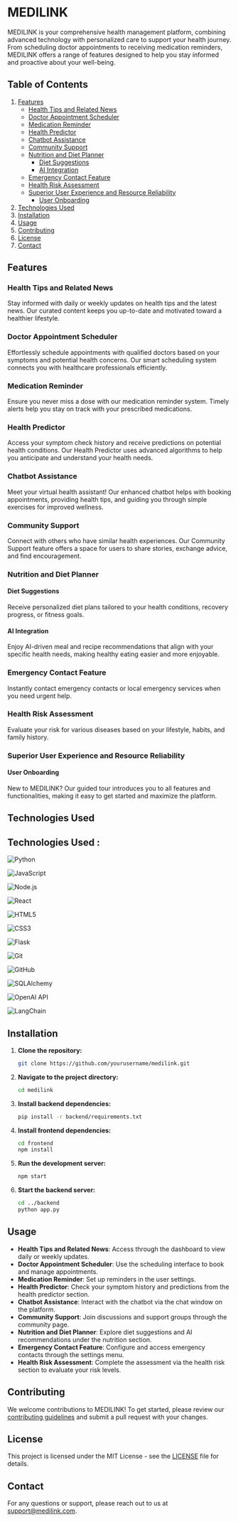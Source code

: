

# MEDILINK

MEDILINK is your comprehensive health management platform, combining advanced technology with personalized care to support your health journey. From scheduling doctor appointments to receiving medication reminders, MEDILINK offers a range of features designed to help you stay informed and proactive about your well-being.

## Table of Contents

1. [Features](#features)
    - [Health Tips and Related News](#health-tips-and-related-news)
    - [Doctor Appointment Scheduler](#doctor-appointment-scheduler)
    - [Medication Reminder](#medication-reminder)
    - [Health Predictor](#health-predictor)
    - [Chatbot Assistance](#chatbot-assistance)
    - [Community Support](#community-support)
    - [Nutrition and Diet Planner](#nutrition-and-diet-planner)
        - [Diet Suggestions](#diet-suggestions)
        - [AI Integration](#ai-integration)
    - [Emergency Contact Feature](#emergency-contact-feature)
    - [Health Risk Assessment](#health-risk-assessment)
    - [Superior User Experience and Resource Reliability](#superior-user-experience-and-resource-reliability)
        - [User Onboarding](#user-onboarding)
2. [Technologies Used](#technologies-used)
3. [Installation](#installation)
4. [Usage](#usage)
5. [Contributing](#contributing)
6. [License](#license)
7. [Contact](#contact)

## Features

### Health Tips and Related News
Stay informed with daily or weekly updates on health tips and the latest news. Our curated content keeps you up-to-date and motivated toward a healthier lifestyle.

### Doctor Appointment Scheduler
Effortlessly schedule appointments with qualified doctors based on your symptoms and potential health concerns. Our smart scheduling system connects you with healthcare professionals efficiently.

### Medication Reminder
Ensure you never miss a dose with our medication reminder system. Timely alerts help you stay on track with your prescribed medications.

### Health Predictor
Access your symptom check history and receive predictions on potential health conditions. Our Health Predictor uses advanced algorithms to help you anticipate and understand your health needs.

### Chatbot Assistance
Meet your virtual health assistant! Our enhanced chatbot helps with booking appointments, providing health tips, and guiding you through simple exercises for improved wellness.

### Community Support
Connect with others who have similar health experiences. Our Community Support feature offers a space for users to share stories, exchange advice, and find encouragement.

### Nutrition and Diet Planner

#### Diet Suggestions
Receive personalized diet plans tailored to your health conditions, recovery progress, or fitness goals.

#### AI Integration
Enjoy AI-driven meal and recipe recommendations that align with your specific health needs, making healthy eating easier and more enjoyable.

### Emergency Contact Feature
Instantly contact emergency contacts or local emergency services when you need urgent help.

### Health Risk Assessment
Evaluate your risk for various diseases based on your lifestyle, habits, and family history.

### Superior User Experience and Resource Reliability

#### User Onboarding
New to MEDILINK? Our guided tour introduces you to all features and functionalities, making it easy to get started and maximize the platform.

## Technologies Used


## Technologies Used :
![Python](https://img.shields.io/badge/Python-3776AB?style=for-the-badge&logo=python&logoColor=white)

![JavaScript](https://img.shields.io/badge/JavaScript-F7DF1E?style=for-the-badge&logo=javascript&logoColor=black)

![Node.js](https://img.shields.io/badge/Node.js-339933?style=for-the-badge&logo=nodedotjs&logoColor=white)

![React](https://img.shields.io/badge/React-61DAFB?style=for-the-badge&logo=react&logoColor=black)

![HTML5](https://img.shields.io/badge/HTML5-E34F26?style=for-the-badge&logo=html5&logoColor=white)

![CSS3](https://img.shields.io/badge/CSS3-1572B6?style=for-the-badge&logo=css3&logoColor=white)

![Flask](https://img.shields.io/badge/Flask-000000?style=for-the-badge&logo=flask&logoColor=white)

![Git](https://img.shields.io/badge/Git-F05032?style=for-the-badge&logo=git&logoColor=white)

![GitHub](https://img.shields.io/badge/GitHub-181717?style=for-the-badge&logo=github&logoColor=white)

![SQLAlchemy](https://img.shields.io/badge/SQLAlchemy-323232?style=for-the-badge&logo=sqlalchemy&logoColor=red)

![OpenAI API](https://img.shields.io/badge/OpenAI-412991?style=for-the-badge&logo=openai&logoColor=white)

![LangChain](https://img.shields.io/badge/LangChain-0A0A0A?style=for-the-badge&logo=langchain&logoColor=blue)


## Installation

1. **Clone the repository:**

    ```bash
    git clone https://github.com/yourusername/medilink.git
    ```

2. **Navigate to the project directory:**

    ```bash
    cd medilink
    ```

3. **Install backend dependencies:**

    ```bash
    pip install -r backend/requirements.txt
    ```

4. **Install frontend dependencies:**

    ```bash
    cd frontend
    npm install
    ```

5. **Run the development server:**

    ```bash
    npm start
    ```

6. **Start the backend server:**

    ```bash
    cd ../backend
    python app.py
    ```

## Usage

- **Health Tips and Related News**: Access through the dashboard to view daily or weekly updates.
- **Doctor Appointment Scheduler**: Use the scheduling interface to book and manage appointments.
- **Medication Reminder**: Set up reminders in the user settings.
- **Health Predictor**: Check your symptom history and predictions from the health predictor section.
- **Chatbot Assistance**: Interact with the chatbot via the chat window on the platform.
- **Community Support**: Join discussions and support groups through the community page.
- **Nutrition and Diet Planner**: Explore diet suggestions and AI recommendations under the nutrition section.
- **Emergency Contact Feature**: Configure and access emergency contacts through the settings menu.
- **Health Risk Assessment**: Complete the assessment via the health risk section to evaluate your risk levels.

## Contributing

We welcome contributions to MEDILINK! To get started, please review our [contributing guidelines](CONTRIBUTING.md) and submit a pull request with your changes.

## License

This project is licensed under the MIT License - see the [LICENSE](LICENSE) file for details.

## Contact

For any questions or support, please reach out to us at [support@medilink.com](mailto:support@medilink.com).
